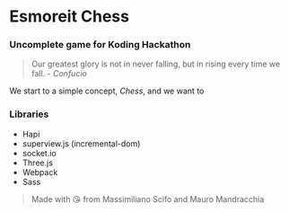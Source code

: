 # Esmoreit Chess
### Uncomplete game for Koding Hackathon

> Our greatest glory is not in never falling, but in rising every time we fall. - *Confucio*

We start to a simple concept, *Chess*, and we want to

### Libraries
- Hapi
- superview.js (incremental-dom)
- socket.io
- Three.js
- Webpack
- Sass

> Made with 😘 from Massimiliano Scifo and Mauro Mandracchia
